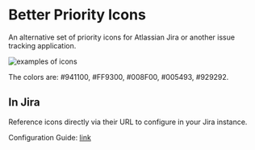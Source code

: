 # Better Priority Icons

An alternative set of priority icons for Atlassian Jira or another issue tracking application.

![examples of icons](overview.png "Examples of Icons")

The colors are: #941100, #FF9300, #008F00, #005493, #929292.

## In Jira
Reference icons directly via their URL to configure in your Jira instance.

Configuration Guide: [link](https://confluence.atlassian.com/jirakb/how-to-upload-custom-priority-icons-788961156.html)
